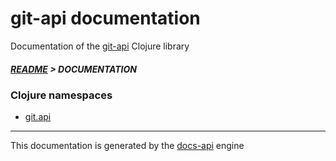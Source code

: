 

# git-api documentation

Documentation of the [git-api](https://github.com/bithandshake-hq/git-api) Clojure library

##### [README](../README.md) > DOCUMENTATION

### Clojure namespaces

* [git.api](clj/git/API.md)

---

This documentation is generated by the [docs-api](https://github.com/bithandshake/docs-api) engine


